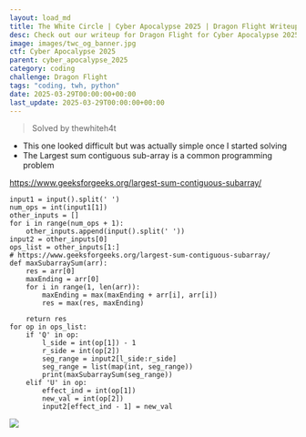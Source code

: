 ```yaml
---
layout: load_md
title: The White Circle | Cyber Apocalypse 2025 | Dragon Flight Writeup
desc: Check out our writeup for Dragon Flight for Cyber Apocalypse 2025 capture the flag competition.
image: images/twc_og_banner.jpg
ctf: Cyber Apocalypse 2025
parent: cyber_apocalypse_2025
category: coding
challenge: Dragon Flight
tags: "coding, twh, python"
date: 2025-03-29T00:00:00+00:00
last_update: 2025-03-29T00:00:00+00:00
---
```




> Solved by thewhiteh4t


- This one looked difficult but was actually simple once I started solving
- The Largest sum contiguous sub-array is a common programming problem


https://www.geeksforgeeks.org/largest-sum-contiguous-subarray/


    input1 = input().split(' ')
    num_ops = int(input1[1])
    other_inputs = []
    for i in range(num_ops + 1):
        other_inputs.append(input().split(' '))
    input2 = other_inputs[0]
    ops_list = other_inputs[1:]
    # https://www.geeksforgeeks.org/largest-sum-contiguous-subarray/
    def maxSubarraySum(arr):
        res = arr[0]
        maxEnding = arr[0]
        for i in range(1, len(arr)):
            maxEnding = max(maxEnding + arr[i], arr[i])
            res = max(res, maxEnding)

        return res
    for op in ops_list:
        if 'Q' in op:
            l_side = int(op[1]) - 1
            r_side = int(op[2])
            seg_range = input2[l_side:r_side]
            seg_range = list(map(int, seg_range))
            print(maxSubarraySum(seg_range))
        elif 'U' in op:
            effect_ind = int(op[1])
            new_val = int(op[2])
            input2[effect_ind - 1] = new_val


![](https://i.imgur.com/BeI04WV.png)


